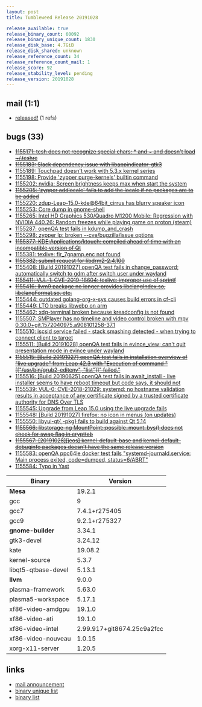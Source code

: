 ```yaml
---
layout: post
title: Tumbleweed Release 20191028

release_available: true
release_binary_count: 60092
release_binary_unique_count: 1830
release_disk_base: 4.7GiB
release_disk_shared: unknown
release_reference_count: 34
release_reference_count_mail: 1
release_score: 92
release_stability_level: pending
release_version: 20191028
---
```


## mail (1:1)

- [released!](https://lists.opensuse.org/opensuse-factory/2019-10/msg00410.html) (1 refs)

## bugs (33)

<!--more-->

- ~~[1155171: tcsh does not recognize special chars:  *  and ~  and doesn't load  ~/.tcshrc](https://bugzilla.opensuse.org/show_bug.cgi?id=1155171)~~
- ~~[1155183: Slack dependency issue with libappindicator-gtk3](https://bugzilla.opensuse.org/show_bug.cgi?id=1155183)~~
- [1155189: Touchpad doesn't work with 5.3.x kernel series](https://bugzilla.opensuse.org/show_bug.cgi?id=1155189)
- [1155198: Provide 'zypper purge-kernels' builtin command](https://bugzilla.opensuse.org/show_bug.cgi?id=1155198)
- [1155202: nvidia: Screen brightness keeps max when start the system](https://bugzilla.opensuse.org/show_bug.cgi?id=1155202)
- ~~[1155205: 'zypper addlocale' fails to add the locale if no packages are to be added](https://bugzilla.opensuse.org/show_bug.cgi?id=1155205)~~
- [1155220: zdup-Leap-15.0-kde@64bit_cirrus has blurry speaker icon](https://bugzilla.opensuse.org/show_bug.cgi?id=1155220)
- [1155253: Core dump in gnome-shell](https://bugzilla.opensuse.org/show_bug.cgi?id=1155253)
- [1155265: Intel HD Graphics 530/Quadro M1200 Mobile: Regression with NVIDIA 440.26: Random freezes while playing game on proton (steam)](https://bugzilla.opensuse.org/show_bug.cgi?id=1155265)
- [1155287: openQA test fails in kdump_and_crash](https://bugzilla.opensuse.org/show_bug.cgi?id=1155287)
- [1155298: zypper lp: broken --cve/bugzilla/issue options](https://bugzilla.opensuse.org/show_bug.cgi?id=1155298)
- ~~[1155377: KDE:Applications/ktouch: compiled ahead of time with an incompatible version of Qt](https://bugzilla.opensuse.org/show_bug.cgi?id=1155377)~~
- [1155381: texlive: fir_7gpamp.enc not found](https://bugzilla.opensuse.org/show_bug.cgi?id=1155381)
- ~~[1155382: submit request for libdrm2-2.4.100](https://bugzilla.opensuse.org/show_bug.cgi?id=1155382)~~
- [1155408: \[Build 20191027\] openQA test fails in change_password; automatically switch to gdm after switch user under wayland](https://bugzilla.opensuse.org/show_bug.cgi?id=1155408)
- ~~[1155411: VUL-1: CVE-2019-18604: texlive: improper use of sprintf](https://bugzilla.opensuse.org/show_bug.cgi?id=1155411)~~
- ~~[1155416: llvm9 package no longer provides libclangIndex.so, libclangFormat.so, etc.](https://bugzilla.opensuse.org/show_bug.cgi?id=1155416)~~
- [1155444: outdated golang-org-x-sys causes build errors in cf-cli](https://bugzilla.opensuse.org/show_bug.cgi?id=1155444)
- [1155449: LTO breaks libwebp on arm](https://bugzilla.opensuse.org/show_bug.cgi?id=1155449)
- [1155462: xdg-terminal broken because kreadconfig is not found](https://bugzilla.opensuse.org/show_bug.cgi?id=1155462)
- [1155507: SMPlayer has no timeline and video control broken with mpv 0.30.0+git.1572040975.a908101258-37.1](https://bugzilla.opensuse.org/show_bug.cgi?id=1155507)
- [1155510: iscsid service failed - stack smashing detected - when trying to connect client to target](https://bugzilla.opensuse.org/show_bug.cgi?id=1155510)
- [1155511: \[Build 20191028\] openQA test fails in evince_view; can't quit presentation mode in evince under wayland](https://bugzilla.opensuse.org/show_bug.cgi?id=1155511)
- ~~[1155515: \[Build 20191027\] openQA test fails in installation overview of "live upgrade" from Leap 42.3 with "Execution of command "\[\["/usr/bin/grub2-editenv", "list"\]\]" failed."](https://bugzilla.opensuse.org/show_bug.cgi?id=1155515)~~
- [1155516: \[Build 20190625\] openQA test fails in await_install - live installer seems to have reboot timeout but code says, it should not](https://bugzilla.opensuse.org/show_bug.cgi?id=1155516)
- [1155539: VUL-0: CVE-2018-21029: systemd: no hostname validation results in acceptance of any certificate signed by a trusted certificate authority for DNS Over TLS](https://bugzilla.opensuse.org/show_bug.cgi?id=1155539)
- [1155545: Upgrade from Leap 15.0 using the live upgrade fails](https://bugzilla.opensuse.org/show_bug.cgi?id=1155545)
- [1155548: \[Build 20191027\] firefox: no icon in menus (on updates)](https://bugzilla.opensuse.org/show_bug.cgi?id=1155548)
- [1155550: libyui-qt{,-pkg} fails to build against Qt 5.14](https://bugzilla.opensuse.org/show_bug.cgi?id=1155550)
- ~~[1155566: libstorage-ng MountPoint::possible_mount_bys() does not check for swap flag in crypttab](https://bugzilla.opensuse.org/show_bug.cgi?id=1155566)~~
- ~~[1155567: \[20191028\]\[jeos\] kernel-default-base and kernel-default-debuginfo packages doesn't have the same release version](https://bugzilla.opensuse.org/show_bug.cgi?id=1155567)~~
- [1155583: openQA ppc64le docker test fails "systemd-journald.service: Main process exited, code=dumped, status=6/ABRT"](https://bugzilla.opensuse.org/show_bug.cgi?id=1155583)
- [1155584: Typo in Yast](https://bugzilla.opensuse.org/show_bug.cgi?id=1155584)

Binary | Version
--- | ---
**Mesa** | 19.2.1
gcc | 9
gcc7 | 7.4.1+r275405
gcc9 | 9.2.1+r275327
**gnome-builder** | 3.34.1
gtk3-devel | 3.24.12
kate | 19.08.2
kernel-source | 5.3.7
libqt5-qtbase-devel | 5.13.1
**llvm** | 9.0.0
plasma-framework | 5.63.0
plasma5-workspace | 5.17.1
xf86-video-amdgpu | 19.1.0
xf86-video-ati | 19.1.0
xf86-video-intel | 2.99.917+git8674.25c9a2fcc
xf86-video-nouveau | 1.0.15
xorg-x11-server | 1.20.5

## links

- [mail announcement](https://lists.opensuse.org/opensuse-factory/2019-10/msg00407.html)
- [binary unique list](http://download.opensuse.org/history/20191028/rpm.unique.list)
- [binary list](http://download.opensuse.org/history/20191028/rpm.list)
